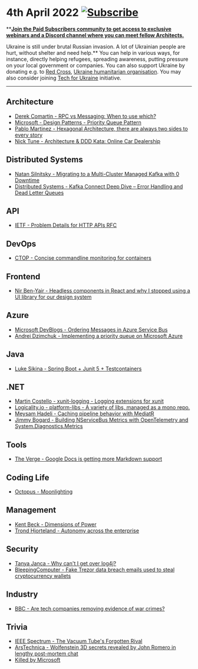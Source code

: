 # 4th April 2022 [![Subscribe](https://img.shields.io/badge/%F0%9F%9A%80-subscribe!-important)](https://www.architecture-weekly.com/?utm_source=github_architecture_weekly)

****[Join the Paid Subscribers community to get access to exclusive webinars and a Discord channel where you can meet fellow Architects.](https://www.architecture-weekly.com/p/whats-architecture-weekly)**

Ukraine is still under brutal Russian invasion. A lot of Ukrainian people are hurt, without shelter and need help.** You can help in various ways, for instance, directly helping refugees, spreading awareness, putting pressure on your local government or companies. You can also support Ukraine by donating e.g. to [Red Cross](https://redcross.org.ua/en/), [Ukraine humanitarian organisation](https://savelife.in.ua/en/donate/). You may also consider joining [Tech for Ukraine](https://techtotherescue.org/tech/tech-for-ukraine) initiative.

---- 

## Architecture
- [Derek Comartin - RPC vs Messaging: When to use which?](https://www.youtube.com/watch?v=LMKVzguhFw4)
- [Microsoft - Design Patterns - Priority Queue Pattern](https://docs.microsoft.com/en-us/previous-versions/msp-n-p/dn589794(v=pandp.10)?redirectedfrom=MSDN)
- [Pablo Martinez - Hexagonal Architecture, there are always two sides to every story](https://medium.com/ssense-tech/hexagonal-architecture-there-are-always-two-sides-to-every-story-bc0780ed7d9c)
- [Nick Tune - Architecture & DDD Kata: Online Car Dealership](https://medium.com/nick-tune-tech-strategy-blog/architecture-ddd-kata-online-car-dealership-540c534121e2)

## Distributed Systems
- [Natan Silnitsky - Migrating to a Multi-Cluster Managed Kafka with 0 Downtime](https://medium.com/wix-engineering/migrating-to-a-multi-cluster-managed-kafka-with-0-downtime-b936655f888e)
- [Distributed Systems - Kafka Connect Deep Dive – Error Handling and Dead Letter Queues](https://www.confluent.io/blog/kafka-connect-deep-dive-error-handling-dead-letter-queues/)

## API
- [IETF - Problem Details for HTTP APIs RFC](https://datatracker.ietf.org/doc/html/rfc7807)

## DevOps
- [CTOP - Concise commandline monitoring for containers](https://github.com/bcicen/ctop)

## Frontend
- [Nir Ben-Yair - Headless components in React and why I stopped using a UI library for our design system](https://medium.com/@nirbenyair/headless-components-in-react-and-why-i-stopped-using-ui-libraries-a8208197c268)

## Azure
- [Microsoft DevBlogs - Ordering Messages in Azure Service Bus](https://devblogs.microsoft.com/premier-developer/ordering-messages-in-azure-service-bus/)
- [Andrei Dzimchuk - Implementing a priority queue on Microsoft Azure](https://dzimchuk.net/implementing-a-priority-queue-on-microsoft-azure/)

## Java
- [Luke Sikina - Spring Boot + Junit 5 + Testcontainers](https://github.com/Luke-Sikina/springtestcointainerjupiter)

## .NET
- [Martin Costello - xunit-logging - Logging extensions for xunit](https://github.com/martincostello/xunit-logging)
- [Logicality.io - platform-libs - A variety of libs, managed as a mono repo.](https://github.com/logicality-io/platform-libs)
- [Meysam Hadeli - Caching pipeline behavior with MediatR](https://meysamhadeli.com/caching-pipeline-behavior/)
- [Jimmy Bogard - Building NServiceBus Metrics with OpenTelemetry and System.Diagnostics.Metrics](https://jimmybogard.com/building-nservicebus-metrics/)

## Tools
- [The Verge - Google Docs is getting more Markdown support](https://www.theverge.com/2022/3/29/23002138/google-docs-markdown-support-formatting-update)

## Coding Life
- [Octopus - Moonlighting](https://handbook.octopus.com/good-to-know/moonlighting)

## Management
- [Kent Beck - Dimensions of Power](https://medium.com/@kentbeck_7670/dimensions-of-power-15ac9fa0c590)
- [Trond Hjorteland - Autonomy across the enterprise](https://www.linkedin.com/pulse/autonomy-across-enterprise-trond-hjorteland/)

## Security
- [Tanya Janca - Why can't I get over log4j?](https://shehackspurple.ca/2022/04/01/why-cant-i-get-over-log4j/)
- [BleepingComputer - Fake Trezor data breach emails used to steal cryptocurrency wallets](https://www.bleepingcomputer.com/news/security/fake-trezor-data-breach-emails-used-to-steal-cryptocurrency-wallets/)

## Industry
- [BBC - Are tech companies removing evidence of war crimes?](https://www.bbc.com/news/technology-60911099)

## Trivia
- [IEEE Spectrum - The Vacuum Tube's Forgotten Rival](https://spectrum.ieee.org/the-vacuum-tubes-forgotten-rival)
- [ArsTechnica - Wolfenstein 3D secrets revealed by John Romero in lengthy post-mortem chat](https://arstechnica.com/gaming/2022/03/achtung-john-romero-exposes-wolfenstein-3ds-history-in-gdc-post-mortem)
- [Killed by Microsoft](https://killedbymicrosoft.info/)